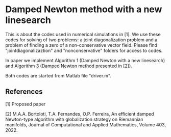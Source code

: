 # Damped Newton method with a new linesearch
 
This is about the codes used in numerical simulations in [1]. We use these codes for solving of two problems: a joint diagonalization problem and a problem of finding a zero of a non-conservative vector field. Please find "jointdiagonalizaztion" and "nonconservative" folders for access to codes. 

In paper we implement Algorithm 1 (Damped Newton with a new linesearch) and Algorithm 3 (Damped Newton method presented in [2]).

Both codes are started from Matlab file "driver.m".
 


 ## References

 [1] Proposed paper

 [2] M.A.A. Bortoloti, T.A. Fernandes, O.P. Ferreira, An efficient damped Newton-type algorithm with globalization strategy on Riemannian manifolds, Journal of Computational and Applied Mathematics, Volume 403, 2022.

